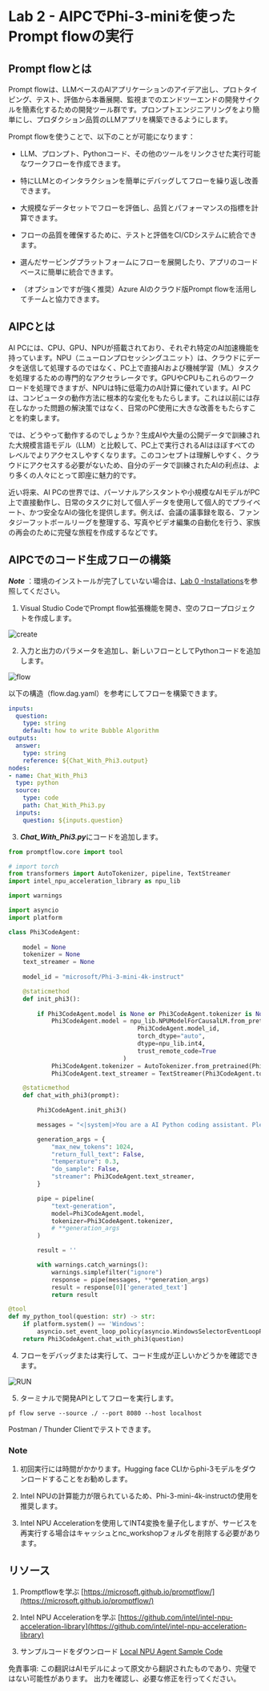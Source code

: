 # **Lab 2 - AIPCでPhi-3-miniを使ったPrompt flowの実行**

## **Prompt flowとは**

Prompt flowは、LLMベースのAIアプリケーションのアイデア出し、プロトタイピング、テスト、評価から本番展開、監視までのエンドツーエンドの開発サイクルを簡素化するための開発ツール群です。プロンプトエンジニアリングをより簡単にし、プロダクション品質のLLMアプリを構築できるようにします。

Prompt flowを使うことで、以下のことが可能になります：

- LLM、プロンプト、Pythonコード、その他のツールをリンクさせた実行可能なワークフローを作成できます。

- 特にLLMとのインタラクションを簡単にデバッグしてフローを繰り返し改善できます。

- 大規模なデータセットでフローを評価し、品質とパフォーマンスの指標を計算できます。

- フローの品質を確保するために、テストと評価をCI/CDシステムに統合できます。

- 選んだサービングプラットフォームにフローを展開したり、アプリのコードベースに簡単に統合できます。

- （オプションですが強く推奨）Azure AIのクラウド版Prompt flowを活用してチームと協力できます。

## **AIPCとは**

AI PCには、CPU、GPU、NPUが搭載されており、それぞれ特定のAI加速機能を持っています。NPU（ニューロンプロセッシングユニット）は、クラウドにデータを送信して処理するのではなく、PC上で直接AIおよび機械学習（ML）タスクを処理するための専門的なアクセラレータです。GPUやCPUもこれらのワークロードを処理できますが、NPUは特に低電力のAI計算に優れています。AI PCは、コンピュータの動作方法に根本的な変化をもたらします。これは以前には存在しなかった問題の解決策ではなく、日常のPC使用に大きな改善をもたらすことを約束します。

では、どうやって動作するのでしょうか？生成AIや大量の公開データで訓練された大規模言語モデル（LLM）と比較して、PC上で実行されるAIはほぼすべてのレベルでよりアクセスしやすくなります。このコンセプトは理解しやすく、クラウドにアクセスする必要がないため、自分のデータで訓練されたAIの利点は、より多くの人々にとって即座に魅力的です。

近い将来、AI PCの世界では、パーソナルアシスタントや小規模なAIモデルがPC上で直接動作し、日常のタスクに対して個人データを使用して個人的でプライベート、かつ安全なAIの強化を提供します。例えば、会議の議事録を取る、ファンタジーフットボールリーグを整理する、写真やビデオ編集の自動化を行う、家族の再会のために完璧な旅程を作成するなどです。

## **AIPCでのコード生成フローの構築**

***Note*** ：環境のインストールが完了していない場合は、[Lab 0 -Installations](./01.Installations.md)を参照してください。

1. Visual Studio CodeでPrompt flow拡張機能を開き、空のフロープロジェクトを作成します。

![create](../../../../../../../translated_images/pf_create.626fd367cf0ac7981e0731fdfc70fa46df0826f9eaf57c22f07908817ede14d3.ja.png)

2. 入力と出力のパラメータを追加し、新しいフローとしてPythonコードを追加します。

![flow](../../../../../../../translated_images/pf_flow.f2d64298a737b204ec7b33604538c97d4fffe9e07e74bad1c162e88e026d3dfa.ja.png)

以下の構造（flow.dag.yaml）を参考にしてフローを構築できます。

```yaml
inputs:
  question:
    type: string
    default: how to write Bubble Algorithm
outputs:
  answer:
    type: string
    reference: ${Chat_With_Phi3.output}
nodes:
- name: Chat_With_Phi3
  type: python
  source:
    type: code
    path: Chat_With_Phi3.py
  inputs:
    question: ${inputs.question}
```

3. ***Chat_With_Phi3.py***にコードを追加します。

```python
from promptflow.core import tool

# import torch
from transformers import AutoTokenizer, pipeline, TextStreamer
import intel_npu_acceleration_library as npu_lib

import warnings

import asyncio
import platform

class Phi3CodeAgent:
    
    model = None
    tokenizer = None
    text_streamer = None
    
    model_id = "microsoft/Phi-3-mini-4k-instruct"

    @staticmethod
    def init_phi3():
        
        if Phi3CodeAgent.model is None or Phi3CodeAgent.tokenizer is None or Phi3CodeAgent.text_streamer is None:
            Phi3CodeAgent.model = npu_lib.NPUModelForCausalLM.from_pretrained(
                                    Phi3CodeAgent.model_id,
                                    torch_dtype="auto",
                                    dtype=npu_lib.int4,
                                    trust_remote_code=True
                                )
            Phi3CodeAgent.tokenizer = AutoTokenizer.from_pretrained(Phi3CodeAgent.model_id)
            Phi3CodeAgent.text_streamer = TextStreamer(Phi3CodeAgent.tokenizer, skip_prompt=True)

    @staticmethod
    def chat_with_phi3(prompt):
        
        Phi3CodeAgent.init_phi3()

        messages = "<|system|>You are a AI Python coding assistant. Please help me to generate code in Python.The answer only genertated Python code, but any comments and instructions do not need to be generated<|end|><|user|>" + prompt +"<|end|><|assistant|>"

        generation_args = {
            "max_new_tokens": 1024,
            "return_full_text": False,
            "temperature": 0.3,
            "do_sample": False,
            "streamer": Phi3CodeAgent.text_streamer,
        }

        pipe = pipeline(
            "text-generation",
            model=Phi3CodeAgent.model,
            tokenizer=Phi3CodeAgent.tokenizer,
            # **generation_args
        )

        result = ''

        with warnings.catch_warnings():
            warnings.simplefilter("ignore")
            response = pipe(messages, **generation_args)
            result = response[0]['generated_text']
            return result

@tool
def my_python_tool(question: str) -> str:
    if platform.system() == 'Windows':
        asyncio.set_event_loop_policy(asyncio.WindowsSelectorEventLoopPolicy())
    return Phi3CodeAgent.chat_with_phi3(question)
```

4. フローをデバッグまたは実行して、コード生成が正しいかどうかを確認できます。

![RUN](../../../../../../../translated_images/pf_run.57c3f9e7e7052ff85850b8f06648c7d5b4d2ac9f4796381fd8d29b1a41e1f705.ja.png)

5. ターミナルで開発APIとしてフローを実行します。

```
pf flow serve --source ./ --port 8080 --host localhost
```

Postman / Thunder Clientでテストできます。

### **Note**

1. 初回実行には時間がかかります。Hugging face CLIからphi-3モデルをダウンロードすることをお勧めします。

2. Intel NPUの計算能力が限られているため、Phi-3-mini-4k-instructの使用を推奨します。

3. Intel NPU Accelerationを使用してINT4変換を量子化しますが、サービスを再実行する場合はキャッシュとnc_workshopフォルダを削除する必要があります。

## **リソース**

1. Promptflowを学ぶ [https://microsoft.github.io/promptflow/](https://microsoft.github.io/promptflow/)

2. Intel NPU Accelerationを学ぶ [https://github.com/intel/intel-npu-acceleration-library](https://github.com/intel/intel-npu-acceleration-library)

3. サンプルコードをダウンロード [Local NPU Agent Sample Code](../../../../../../../code/07.Lab/01/AIPC/local-npu-agent)

免責事項: この翻訳はAIモデルによって原文から翻訳されたものであり、完璧ではない可能性があります。 出力を確認し、必要な修正を行ってください。